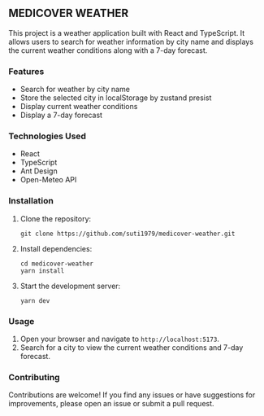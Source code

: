 ## MEDICOVER WEATHER

This project is a weather application built with React and TypeScript. It allows users to search for weather information by city name and displays the current weather conditions along with a 7-day forecast.

### Features

- Search for weather by city name
- Store the selected city in localStorage by zustand presist
- Display current weather conditions
- Display a 7-day forecast

### Technologies Used

- React
- TypeScript
- Ant Design
- Open-Meteo API

### Installation

1. Clone the repository:
   ```
   git clone https://github.com/suti1979/medicover-weather.git
   ```
2. Install dependencies:
   ```
   cd medicover-weather
   yarn install
   ```
3. Start the development server:
   ```
   yarn dev
   ```

### Usage

1. Open your browser and navigate to `http://localhost:5173`.
2. Search for a city to view the current weather conditions and 7-day forecast.

### Contributing

Contributions are welcome! If you find any issues or have suggestions for improvements, please open an issue or submit a pull request.
